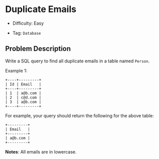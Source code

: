 # Duplicate Emails

- Difficulty: Easy

- Tag: `Database`

## Problem Description

Write a SQL query to find all duplicate emails in a table named `Person`.

Example 1:

```
+----+---------+
| Id | Email   |
+----+---------+
| 1  | a@b.com |
| 2  | c@d.com |
| 3  | a@b.com |
+----+---------+
```

For example, your query should return the following for the above table:

```
+---------+
| Email   |
+---------+
| a@b.com |
+---------+
```

**Notes**: All emails are in lowercase.

